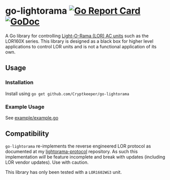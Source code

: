 # go-lightorama [![Go Report Card](https://goreportcard.com/badge/github.com/Cryptkeeper/go-lightorama)](https://goreportcard.com/report/github.com/Cryptkeeper/go-lightorama) [![GoDoc](https://godoc.org/github.com/Cryptkeeper/go-lightorama/pkg/lor?status.svg)](https://godoc.org/github.com/Cryptkeeper/go-lightorama/pkg/lor)
A Go library for controlling [Light-O-Rama (LOR) AC units](http://www1.lightorama.com/pro-ac-light-controllers/) such as the LOR160X series. This library is designed as a black box for higher level applications to control LOR units and is not a functional application of its own. 

## Usage
### Installation
Install using `go get github.com/Cryptkeeper/go-lightorama`

### Example Usage
See [example/example.go](example/example.go)

## Compatibility
`go-lightorama` re-implements the reverse engineered LOR protocol as documented at my [lightorama-protocol](https://github.com/Cryptkeeper/lightorama-protocol) repository. As such this implementation *will* be feature incomplete and break with updates (including LOR vendor updates). Use with caution.

This library has only been tested with a `LOR1602WG3` unit.
